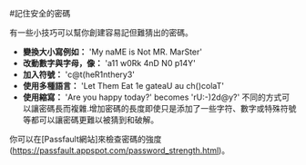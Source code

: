 [Title]: # (記得安全密碼)
[Order]: # (7)

#記住安全的密碼

有一些小技巧可以幫你創建容易記但難猜出的密碼。

* **變換大小寫例如：** 'My naME is Not MR. MarSter'
* **改動數字與字母，像：**</b> 'a11 w0Rk 4nD N0 p14Y'
* **加入符號：** 'c@t(heR1nthery3'
* **使用多種語言：** 'Let Them Eat 1e gateaU au ch()colaT'
* **使用縮寫：** 'Are you happy today?' becomes 'rU:-)2d@y?'
不同的方式可以讓密碼長而複雜.增加密碼的長度即使只是添加了一些字符、數字或特殊符號等都可以讓密碼更難以被猜到和破解。

你可以在[Passfault網站]</a>來檢查密碼的強度(https://passfault.appspot.com/password_strength.html)。